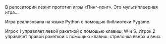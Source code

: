 В репозитории лежит прототип игры «Пинг-понг». Это мультиплеерная игра…

Игра реализована на языке Python с помощью библиотеки Pygame.

Игрок 1 управляет левой ракеткой с помощью клавиш: W и S. Игрок 2 управляет правой ракеткой с помощью клавиш: стрелочка вверх  и вниз.
